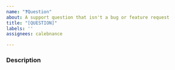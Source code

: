 ```yaml
---
name: "❓Question"
about: A support question that isn't a bug or feature request
title: "[QUESTION]"
labels: ''
assignees: calebnance

---
```


### Description

<!--- Provide details about your question. What is your use case? -->
